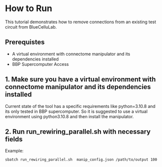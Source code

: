 # How to Run

This tutorial demonstrates how to remove connections from an existing test circuit from BlueCelluLab. 

## Prerequistes

- A virtual environment with connectome manipulator and its dependencies installed
- BBP Supercomputer Access 


## 1. Make sure you have a virtual environment with connectome manipulator and its dependencies installed

Current state of the tool has a specific requirements like python=3.10.8 and its only tested in BBP supercomputer. So it is suggested to use a virtual environment using python3.10.8 and then install the manipulator.


## 2. Run run_rewiring_parallel.sh with necessary fields

Example:

```
sbatch run_rewiring_parallel.sh  manip_config.json /path/to/output 100

```